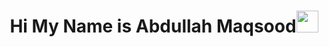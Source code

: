 <h1 align="center">Hi My Name is Abdullah Maqsood<img src="https://media.giphy.com/media/hvRJCLFzcasrR4ia7z/giphy.gif" width="35"></h1>
